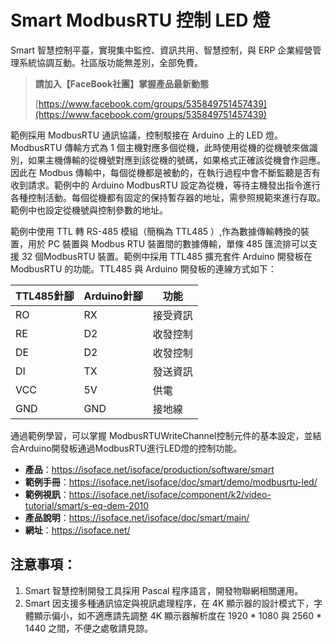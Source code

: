 # Smart ModbusRTU 控制 LED 燈

Smart 智慧控制平臺，實現集中監控、資訊共用、智慧控制，與 ERP 企業經營管理系統協調互動。社區版功能無差別，全部免費。

> **請加入【FaceBook社團】掌握產品最新動態**
>
> [https://www.facebook.com/groups/535849751457439](https://www.facebook.com/groups/535849751457439)

範例採用 ModbusRTU 通訊協議，控制駁接在 Arduino 上的 LED 燈。ModbusRTU 傳輸方式為 1 個主機對應多個從機，此時使用從機的從機號來做識別，如果主機傳輸的從機號對應到該從機的號碼，如果格式正確該從機會作迴應。因此在 Modbus 傳輸中，每個從機都是被動的，在執行過程中會不斷監聽是否有收到請求。範例中的 Arduino ModbusRTU 設定為從機，等待主機發出指令進行各種控制活動。每個從機都有固定的保持暫存器的地址，需參照規範來進行存取。範例中也設定從機號與控制參數的地址。

範例中使用 TTL 轉 RS-485 模組（簡稱為 TTL485 ）,作為數據傳輸轉換的裝置，用於 PC 裝置與 Modbus RTU 裝置間的數據傳輸，單條 485 匯流排可以支援 32 個ModbusRTU 裝置。範例中採用 TTL485 擴充套件 Arduino 開發板在 ModbusRTU 的功能。TTL485 與 Arduino 開發板的連線方式如下：

| **TTL485針腳** | **Arduino針腳** | **功能** |
| -------------- | --------------- | -------- |
| RO             | RX              | 接受資訊 |
| RE             | D2              | 收發控制 |
| DE             | D2              | 收發控制 |
| DI             | TX              | 發送資訊 |
| VCC            | 5V              | 供電     |
| GND            | GND             | 接地線   |

通過範例學習，可以掌握 ModbusRTUWriteChannel控制元件的基本設定，並結合Arduino開發板通過ModbusRTU進行LED燈的控制功能。

* **產品**：https://isoface.net/isoface/production/software/smart
* **範例手冊**：https://isoface.net/isoface/doc/smart/demo/modbusrtu-led/
* **範例視訊**：https://isoface.net/isoface/component/k2/video-tutorial/smart/s-eq-dem-2010
* **產品說明**：https://isoface.net/isoface/doc/smart/main/
* **網址**：https://isoface.net/

## 注意事項：
1. Smart 智慧控制開發工具採用 Pascal 程序語言，開發物聯網相關運用。
2. Smart 因支援多種通訊協定與視訊處理程序，在 4K 顯示器的設計模式下，字體顯示偏小，如不適應請先調整 4K 顯示器解析度在 1920 * 1080 與 2560 * 1440 之間，不便之處敬請見諒。